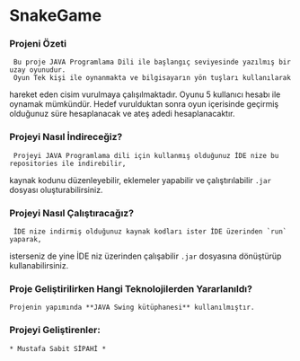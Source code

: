 # SnakeGame

### Projeni Özeti

	 Bu proje JAVA Programlama Dili ile başlangıç seviyesinde yazılmış bir uzay oyunudur.
	 Oyun Tek kişi ile oynanmakta ve bilgisayarın yön tuşları kullanılarak
  hareket eden cisim vurulmaya çalışılmaktadır.
	 Oyunu 5 kullanıcı hesabı ile oynamak mümkündür.
	 Hedef vurulduktan sonra oyun içerisinde geçirmiş olduğunuz süre hesaplanacak
  ve ateş adedi hesaplanacaktır.
 
### Projeyi Nasıl İndireceğiz?

	 Projeyi JAVA Programlama dili için kullanmış olduğunuz İDE nize bu repositories ile indirebilir, 
  kaynak kodunu düzenleyebilir, eklemeler yapabilir ve çalıştırılabilir `.jar` dosyası oluşturabilirsiniz.
	
### Projeyi Nasıl Çalıştıracağız?

	 İDE nize indirmiş olduğunuz kaynak kodları ister İDE üzerinden `run` yaparak,
  isterseniz de yine İDE niz üzerinden çalışabilir `.jar` dosyasına dönüştürüp kullanabilirsiniz.

### Proje Geliştirilirken Hangi Teknolojilerden Yararlanıldı?

	Projenin yapımında **JAVA Swing kütüphanesi** kullanılmıştır.
	
### Projeyi Geliştirenler:

	* Mustafa Sabit SİPAHİ *
